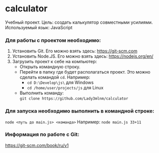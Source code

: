 # calculator
Учебный проект. Цель: создать калькулятор совместными усилиями. Используемый язык: JavaScript

### Для работы с проектом необходимо:
1. Установить Git. Его можно взять здесь: https://git-scm.com
2. Установить Node.JS. Его можно взять здесь: https://nodejs.org/en/
3. Загрузить проект к себе на компьютер:   
   - Открыть командную строку.   
   - Перейти в папку где будет располагаться проект. Это можно сделать командой ```cd```. Например:   
      - ```cd D:\Develop\js\``` для Windows   
      - ```cd /home/user/projects/js``` для Linux   
   - Выполнить команду:   
   ```git clone https://github.com/Lady3mlnm/calculator```   

### Для запуска необходимо выполнить в командной строке:
```node <путь до main.js> <команда>```
Например: ```node main.js 33+11```

### Информация по работе с Git:
https://git-scm.com/book/ru/v1
